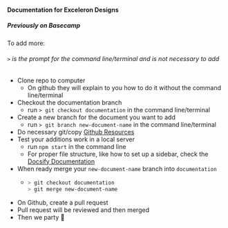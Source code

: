 #### Documentation for Exceleron Designs

##### Previously on Basecamp

To add more:

###### `>` is the prompt for the command line/terminal and is not necessary to add

-   Clone repo to computer
    -   On github they will explain to you how to do it without the command line/terminal
-   Checkout the documentation branch
    -   run `> git checkout documentation` in the command line/terminal
-   Create a new branch for the document you want to add
    -   run `> git branch new-document-name` in the command line/terminal
-   Do necessary git/copy [Github Resources](https://try.github.io/)
-   Test your additions work in a local server
    -   run `npm start` in the command line
    -   For proper file structure, like how to set up a sidebar, check the [Docsify Documentation](https://docsify.js.org/#/quickstart)
-   When ready merge your `new-document-name` branch into `documentation`
    -   ```sh
        > git checkout documentation
        > git merge new-document-name
        ```
-   On Github, create a pull request
-   Pull request will be reviewed and then merged
-   Then we party 🥳
